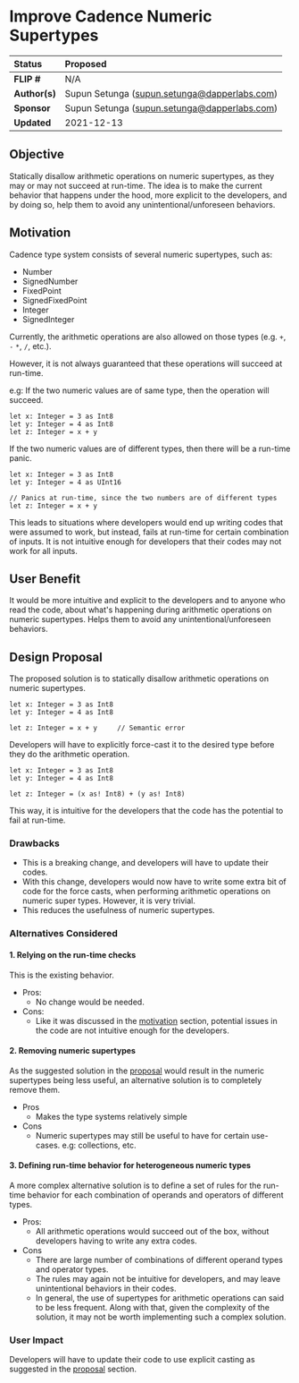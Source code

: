 # Improve Cadence Numeric Supertypes

| Status        | Proposed       |
:-------------- |:---------------------------------------------------- |
| **FLIP #**    | N/A|
| **Author(s)** | Supun Setunga (supun.setunga@dapperlabs.com)       |
| **Sponsor**   | Supun Setunga (supun.setunga@dapperlabs.com)       |
| **Updated**   | 2021-12-13                                           |

## Objective

Statically disallow arithmetic operations on numeric supertypes, as they may or may not succeed at
run-time.
The idea is to make the current behavior that happens under the hood, more explicit to the developers,
and by doing so, help them to avoid any unintentional/unforeseen behaviors.

## Motivation

Cadence type system consists of several numeric supertypes, such as:
- Number
- SignedNumber
- FixedPoint
- SignedFixedPoint
- Integer
- SignedInteger

Currently, the arithmetic operations are also allowed on those types (e.g. `+`, `-` `*`, `/`, etc.).

However, it is not always guaranteed that these operations will succeed at run-time.

e.g:
If the two numeric values are of same type, then the operation will succeed.
```cadence
let x: Integer = 3 as Int8
let y: Integer = 4 as Int8
let z: Integer = x + y
```
If the two numeric values are of different types, then there will be a run-time panic.
```cadence
let x: Integer = 3 as Int8
let y: Integer = 4 as UInt16

// Panics at run-time, since the two numbers are of different types
let z: Integer = x + y
```

This leads to situations where developers would end up writing codes that were assumed to work,
but instead, fails at run-time for certain combination of inputs.
It is not intuitive enough for developers that their codes may not work for all inputs.

## User Benefit
It would be more intuitive and explicit to the developers and to anyone who read the code, about
what's happening during arithmetic operations on numeric supertypes. 
Helps them to avoid any unintentional/unforeseen behaviors.

## Design Proposal

The proposed solution is to statically disallow arithmetic operations on numeric supertypes.
```
let x: Integer = 3 as Int8
let y: Integer = 4 as Int8

let z: Integer = x + y     // Semantic error
```

Developers will have to explicitly force-cast it to the desired type before they do the arithmetic
operation.
```
let x: Integer = 3 as Int8
let y: Integer = 4 as Int8

let z: Integer = (x as! Int8) + (y as! Int8)
```
This way, it is intuitive for the developers that the code has the potential to fail at run-time. 

### Drawbacks
- This is a breaking change, and developers will have to update their codes.
- With this change, developers would now have to write some extra bit of code for the force casts,
when performing arithmetic operations on numeric super types. However, it is very trivial. 
- This reduces the usefulness of numeric supertypes.

### Alternatives Considered

#### 1. Relying on the run-time checks
This is the existing behavior.
- Pros:
  - No change would be needed.
- Cons:
  - Like it was discussed in the [motivation](#motivation) section, potential issues in the code
    are not intuitive enough for the developers.

#### 2. Removing numeric supertypes
As the suggested solution in the [proposal](#design-proposal) would result in the numeric supertypes
being less useful, an alternative solution is to completely remove them.
- Pros
  - Makes the type systems relatively simple
- Cons
  - Numeric supertypes may still be useful to have for certain use-cases. e.g: collections, etc.

#### 3. Defining run-time behavior for heterogeneous numeric types
A more complex alternative solution is to define a set of rules for the run-time behavior for each
combination of operands and operators of different types.
- Pros:
  - All arithmetic operations would succeed out of the box, without developers having to write any
    extra codes.
- Cons
  - There are large number of combinations of different operand types and operator types.
  - The rules may again not be intuitive for developers, and may leave unintentional behaviors in
    their codes.
  - In general, the use of supertypes for arithmetic operations can said to be less frequent.
    Along with that, given the complexity of the solution, it may not be worth implementing such a
    complex solution.
  

### User Impact

Developers will have to update their code to use explicit casting as suggested in the
[proposal](#design-proposal) section.
